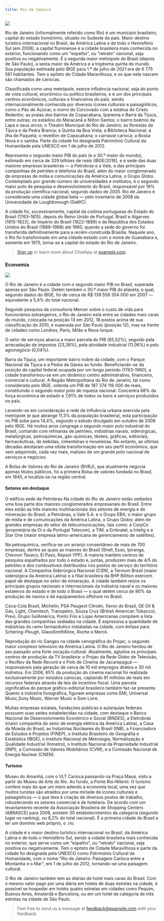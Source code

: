 ```yaml
---
title: Rio de Janeiro
---
```

<img  src="https://cdn.wallpapersafari.com/28/86/FxQ6Tf.jpg" >

Rio de Janeiro (informalmente referido como Rio) é um município brasileiro, capital do estado homônimo, situado no Sudeste do país. Maior destino turístico internacional no Brasil, da América Latina e de todo o Hemisfério Sul (em 2008), a capital fluminense é a cidade brasileira mais conhecida no exterior, funcionando como um "espelho", ou "retrato" nacional, seja positiva ou negativamente. É a segunda maior metrópole do Brasil (depois de São Paulo), a sexta maior da América e a trigésima quinta do mundo. Sua população estimada pelo IBGE para 1.º de julho de 2021 era de 6 775 561 habitantes. Tem o epíteto de Cidade Maravilhosa, e os que nela nascem são chamados de cariocas.

Classificada como uma metrópole, exerce influência nacional, seja do ponto de vista cultural, econômico ou político brasileiros, e é um dos principais centros econômicos, culturais e financeiros do país, sendo internacionalmente conhecida por diversos ícones culturais e paisagísticos, como o Pão de Açúcar, o morro do Corcovado com a estátua do Cristo Redentor, as praias dos bairros de Copacabana, Ipanema e Barra da Tijuca, entre outras; os estádios do Maracanã e Nilton Santos; o bairro boêmio da Lapa e seus arcos; o Theatro Municipal do Rio de Janeiro; as florestas da Tijuca e da Pedra Branca; a Quinta da Boa Vista; a Biblioteca Nacional; a ilha de Paquetá; o réveillon de Copacabana; o carnaval carioca; a Bossa Nova e o samba. Parte da cidade foi designada Patrimônio Cultural da Humanidade pela UNESCO em 1 de julho de 2012.

Representa o segundo maior PIB do país (e o 30.º maior do mundo), estimado em cerca de 329 bilhões de reais (IBGE/2016), e é sede das duas maiores empresas brasileiras — a Petrobras e a Vale, e das principais companhias de petróleo e telefonia do Brasil, além do maior conglomerado de empresas de mídia e comunicações da América Latina, o Grupo Globo. Contemplado por grande número de universidades e institutos, é o segundo maior polo de pesquisa e desenvolvimento do Brasil, responsável por 19% da produção científica nacional, segundo dados de 2005. Rio de Janeiro é considerada uma cidade global beta — pelo inventário de 2008 da Universidade de Loughborough (GaWC).

A cidade foi, sucessivamente, capital da colônia portuguesa do Estado do Brasil (1763–1815), depois do Reino Unido de Portugal, Brasil e Algarves (1815–1822), do Império do Brasil (1822–1889) e da República dos Estados Unidos do Brasil (1889–1968) até 1960, quando a sede do governo foi transferida definitivamente para a recém-construída Brasília. Naquele ano, o Rio foi transformado em uma cidade-estado com o nome de Guanabara e, somente em 1975, torna-se a capital do estado do Rio de Janeiro.

> [Sign up](http://example.com/signup) or learn more about ChatApp at [example.com](http://example.com/).

### Economia

<img  src="https://cannes.tur.br/wp-content/uploads/2017/05/rio-de-janeiro-wallpaper-high-resolution-hd-background-hd-screensavers-....jpg" >

O Rio de Janeiro é a cidade com o segundo maior PIB no Brasil, superada apenas por São Paulo. Detém também o 30.º maior PIB do planeta, o qual, segundo dados do IBGE, foi de cerca de R$ 139 559 354 000 em 2007 — equivalente a 5,4% do total nacional.

Segundo pesquisa da consultoria Mercer sobre o custo de vida para funcionários estrangeiros, o Rio de Janeiro está entre as cidades mais caras do mundo, colocada na posição 13 em 2012, 18 postos acima de sua classificação de 2010, e superada por São Paulo (posição 12), mas na frente de cidades como Londres, Paris, Milão e Nova Iorque.

O setor de serviços abarca a maior parcela do PIB (65,52%), seguido pela arrecadação de impostos (23,38%), pela atividade industrial (11,06%) e pelo agronegócio (0,04%).


Barra da Tijuca, um importante bairro nobre da cidade, com o Parque Nacional da Tijuca e a Pedra da Gávea ao fundo.
Beneficiando-se da posição de capital federal ocupada por um longo período (1763–1960), a cidade transformou-se em um dinâmico centro administrativo, financeiro, comercial e cultural. A Região Metropolitana do Rio de Janeiro, tal como considerada pelo IBGE, ostenta um PIB de 187 374 116 000 de reais, constituindo o segundo maior polo de riqueza nacional. Concentra 68% da força econômica do estado e 7,91% de todos os bens e serviços produzidos no país.

Levando-se em consideração a rede de influência urbana exercida pela metrópole (e que abrange 11,3% da população brasileira), esta participação no PIB sobe para 14,4%, segundo o estudo divulgado em outubro de 2008 pelo IBGE. Há muitos anos congrega o segundo maior polo industrial do Brasil, contando com refinarias de petróleo, indústrias navais, siderúrgicas, metalúrgicas, petroquímicas, gás-químicas, têxteis, gráficas, editoriais, farmacêuticas, de bebidas, cimenteiras e moveleiras. No entanto, as últimas décadas atestaram uma nítida transformação em seu perfil econômico, que vem adquirindo, cada vez mais, matizes de um grande polo nacional de serviços e negócios.

A Bolsa de Valores do Rio de Janeiro (BVRJ), que atualmente negocia apenas títulos públicos, foi a primeira Bolsa de valores fundada no Brasil, em 1845, e localiza-se na região central.

#### Setores em destaque

O edifício sede da Petrobras
Na cidade do Rio de Janeiro estão sediados uma boa parte dos maiores conglomerados empresariais do Brasil. Entre eles estão as três maiores multinacionais dos setores de energia e de mineração do Brasil, a Petrobras, a Vale S.A. e o Grupo EBX; o maior grupo de mídia e de comunicações da América Latina, o Grupo Globo;  além de grandes empresas do setor de telecomunicações, tais como: a CorpCo (proprietária da Oi e da Portugal Telecom), a TIM, a Embratel, a Intelig e a Star One (maior empresa latino-americana de gerenciamento de satélites).

Na petroquímica, verifica-se um arranjo consentâneo de mais de 700 empresas, dentre as quais as maiores do Brasil (Shell, Esso, Ipiranga, Chevron Texaco, El Paso, Repsol YPF). A maioria mantém centros de pesquisa espalhados por todo o estado e, juntas, produzem mais de 4/5 do petróleo e dos combustíveis distribuídos nos postos de serviço do território nacional. A Companhia Siderúrgica Nacional (CSN), a Ternium Brasil (maior siderúrgica da América Latina) e a filial brasileira da BHP Billiton exercem papel de destaque no setor de mineração. A cidade também reúne os principais grupos nacionais e internacionais da indústria naval e os maiores estaleiros do estado e de todo o Brasil — o qual detém cerca de 90% da produção de navios e de equipamentos offshore no Brasil.

Coca-Cola Brasil, Michelin, PSA Peugeot Citroën, Xerox do Brasil, GE Oil & Gás, Light, Chemtech, Transpetro, Souza Cruz (British American Tobacco), Previ, Grupo SulAmérica, Ponto Frio e Lojas Americanas compõem a lista das grandes companhias sediadas na cidade. É expressiva a quantidade de indústrias do ramo farmacêutico instaladas na cidade, com ênfase para Schering-Plough, GlaxoSmithKline, Roche e Merck.


Reprodução do rio Ganges na cidade cenográfica do Projac, o segundo maior complexo televisivo da América Latina.
O Rio de Janeiro herdou de seu passado uma forte vocação cultural. Atualmente, aglutina os principais centros de produção da TV brasileira: o Projac da Rede Globo de Televisão, o RecNov da Rede Record e o Polo de Cinema de Jacarepaguá — responsáveis pela geração de cerca de 10 mil empregos diretos e 30 mil indiretos. Em 2006, 65% da produção do cinema nacional foi realizada exclusivamente por estúdios cariocas, captando 91 milhões de reais em recursos federais através de leis de incentivo fiscal. Uma parcela significativa do parque gráfico-editorial brasileiro também faz-se presente. Quanto à indústria fonográfica, figuram empresas como EMI, Universal Music,Sony Music, Warner Music e Som Livre.

Muitas empresas estatais, fundações públicas e autarquias federais possuem suas sedes estabelecidas na cidade, com destaque o Banco Nacional de Desenvolvimento Econômico e Social (BNDES), a Eletrobrás (maior companhia do setor de energia elétrica da América Latina), a Casa da Moeda do Brasil, as Indústrias Nucleares do Brasil (INB), a Financiadora de Estudos e Projetos (FINEP), o Instituto Brasileiro de Geografia e Estatística (IBGE), o Instituto Nacional de Metrologia, Normalização e Qualidade Industrial (Inmetro), o Instituto Nacional da Propriedade Industrial (INPI), a Comissão de Valores Mobiliários (CVM), e a Comissão Nacional de Energia Nuclear (CNEN).

#### Turismo

Museu do Amanhã, com o VLT Carioca passando na Praça Mauá, visto a partir do Museu de Arte do Rio. Ao fundo, a Ponte Rio–Niterói. O turismo confere mais do que um mero adendo à economia local, uma vez que muitos turistas são atraídos por uma miríade de ícones culturais e paisagísticos — o que leva à criação de diversos postos de trabalho, robustecendo os setores comercial e de hotelaria. De acordo com um levantamento recente da Associação Brasileira de Shopping Centers (ABRASCE) para 2008, existem 30 estabelecimentos da categoria (segundo lugar no ranking), ou 8,2% do total nacional). É a primeira cidade do Brasil a ter um domínio web próprio, o .rio.

A cidade é o maior destino turístico internacional no Brasil, da América Latina e de todo o Hemisfério Sul, sendo a cidade brasileira mais conhecida no exterior, que serve como um "espelho", ou "retrato" nacional, seja positiva ou negativamente. Tem o epíteto de Cidade Maravilhosa e parte da cidade foi designada pela UNESCO como Patrimônio Cultural da Humanidade, com o nome "Rio de Janeiro: Paisagem Carioca entre a Montanha e o Mar", em 1 de julho de 2012, tornando-se uma paisagem cultural.

O Rio de Janeiro também tem as diárias de hotel mais caras do Brasil. Com o mesmo valor pago por uma diária em hotéis de duas estrelas na cidade, é possível se hospedar em hotéis quatro estrelas em cidades como Pequim, Buenos Aires, Amsterdã e Barcelona, ou em um hotel da categoria de três estrelas na cidade de São Paulo.

> Feel free to send us a message at [feedback@example.com](mailto:feedback@example.com) with your feedback.




 
